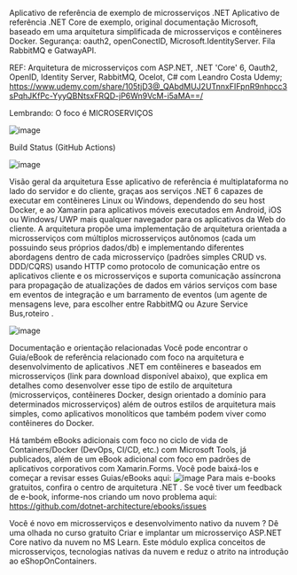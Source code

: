 Aplicativo de referência de exemplo de microsserviços .NET Aplicativo de referência .NET Core de exemplo, original documentação Microsoft, baseado em uma arquitetura simplificada de microsserviços e contêineres Docker.
Segurança: oauth2, openConectID, Microsoft.IdentityServer. Fila RabbitMQ e GatwayAPI.

REF:  Arquitetura de microsserviços com ASP.NET, .NET 'Core' 6, Oauth2, OpenID, Identity Server, RabbitMQ, Ocelot, C# com Leandro Costa Udemy;
https://www.udemy.com/share/105tjD3@_QAbdMUJ2UTnnxFIFpnR9nhpcc3sPqhJKfPc-YyyQBNtsxFRQD-jP6Wn9VcM-i5aMA==/

Lembrando: O foco é MICROSERVIÇOS


![image](https://user-images.githubusercontent.com/22334765/189756861-d6500026-db21-42ec-ae92-d8219130ff19.png)

Build Status (GitHub Actions)

![image](https://user-images.githubusercontent.com/22334765/189757584-3b892478-df82-4d3b-929c-b2a16b4b660f.png)

Visão geral da arquitetura
Esse aplicativo de referência é multiplataforma no lado do servidor e do cliente, graças aos serviços .NET 6 capazes de executar em contêineres Linux ou Windows, dependendo do seu host Docker, e ao Xamarin para aplicativos móveis executados em Android, iOS ou Windows/ UWP mais qualquer navegador para os aplicativos da Web do cliente. A arquitetura propõe uma implementação de arquitetura orientada a microsserviços com múltiplos microsserviços autônomos (cada um possuindo seus próprios dados/db) e implementando diferentes abordagens dentro de cada microsserviço (padrões simples CRUD vs. DDD/CQRS) usando HTTP como protocolo de comunicação entre os aplicativos cliente e os microsserviços e suporta comunicação assíncrona para propagação de atualizações de dados em vários serviços com base em eventos de integração e um barramento de eventos (um agente de mensagens leve, para escolher entre RabbitMQ ou Azure Service Bus,roteiro .

![image](https://user-images.githubusercontent.com/22334765/189757787-db4aa01b-7ea4-4fab-a990-5edfa54a5f40.png)

Documentação e orientação relacionadas
Você pode encontrar o Guia/eBook de referência relacionado com foco na arquitetura e desenvolvimento de aplicativos .NET em contêineres e baseados em microsserviços (link para download disponível abaixo), que explica em detalhes como desenvolver esse tipo de estilo de arquitetura (microsserviços, contêineres Docker, design orientado a domínio para determinados microsserviços) além de outros estilos de arquitetura mais simples, como aplicativos monolíticos que também podem viver como contêineres do Docker.

Há também eBooks adicionais com foco no ciclo de vida de Containers/Docker (DevOps, CI/CD, etc.) com Microsoft Tools, já publicados, além de um eBook adicional com foco em padrões de aplicativos corporativos com Xamarin.Forms. Você pode baixá-los e começar a revisar esses Guias/eBooks aqui:
![image](https://user-images.githubusercontent.com/22334765/189757931-a6cb12a8-a506-4a32-aefd-340acf30e40e.png)
Para mais e-books gratuitos, confira o centro de arquitetura .NET . Se você tiver um feedback de e-book, informe-nos criando um novo problema aqui: https://github.com/dotnet-architecture/ebooks/issues

Você é novo em microsserviços e desenvolvimento nativo da nuvem ?
Dê uma olhada no curso gratuito Criar e implantar um microsserviço ASP.NET Core nativo da nuvem no MS Learn. Este módulo explica conceitos de microsserviços, tecnologias nativas da nuvem e reduz o atrito na introdução ao eShopOnContainers.
